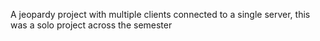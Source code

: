 A jeopardy project with multiple clients connected to a single server, this was a solo project across the semester

